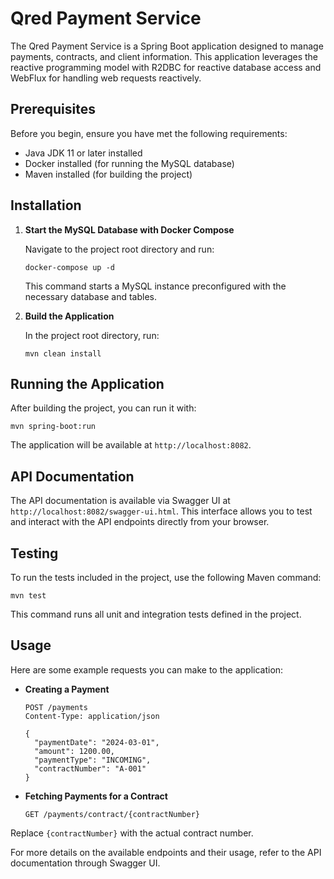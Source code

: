 
# Qred Payment Service

The Qred Payment Service is a Spring Boot application designed to manage payments, contracts, and client information. This application leverages the reactive programming model with R2DBC for reactive database access and WebFlux for handling web requests reactively.

## Prerequisites

Before you begin, ensure you have met the following requirements:
- Java JDK 11 or later installed
- Docker installed (for running the MySQL database)
- Maven installed (for building the project)

## Installation

1. **Start the MySQL Database with Docker Compose**

   Navigate to the project root directory and run:

   ```
   docker-compose up -d
   ```

   This command starts a MySQL instance preconfigured with the necessary database and tables.

2. **Build the Application**

   In the project root directory, run:

   ```
   mvn clean install
   ```

## Running the Application

After building the project, you can run it with:

```
mvn spring-boot:run
```

The application will be available at `http://localhost:8082`.

## API Documentation

The API documentation is available via Swagger UI at `http://localhost:8082/swagger-ui.html`. This interface allows you to test and interact with the API endpoints directly from your browser.

## Testing

To run the tests included in the project, use the following Maven command:

```
mvn test
```

This command runs all unit and integration tests defined in the project.

## Usage

Here are some example requests you can make to the application:

- **Creating a Payment**

  ```
  POST /payments
  Content-Type: application/json

  {
    "paymentDate": "2024-03-01",
    "amount": 1200.00,
    "paymentType": "INCOMING",
    "contractNumber": "A-001"
  }
  ```

- **Fetching Payments for a Contract**

  ```
  GET /payments/contract/{contractNumber}
  ```

Replace `{contractNumber}` with the actual contract number.

For more details on the available endpoints and their usage, refer to the API documentation through Swagger UI.
